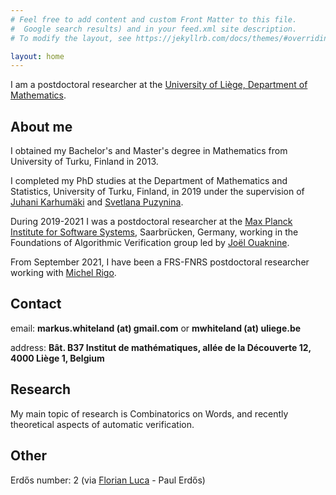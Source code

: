 ```yaml
---
# Feel free to add content and custom Front Matter to this file.
#  Google search results) and in your feed.xml site description.
# To modify the layout, see https://jekyllrb.com/docs/themes/#overriding-theme-defaults

layout: home
---
```

I am a postdoctoral researcher at the [University of Liège, Department of Mathematics](https://www.mathematics.uliege.be/cms/c_4179137/fr/mathematics).


## About me
I obtained my Bachelor's and Master's degree in Mathematics from University of Turku, Finland in 2013.

I completed my PhD studies at the Department of Mathematics and Statistics, University of Turku, Finland, in 2019 under the supervision of [Juhani Karhumäki](https://www.math.utu.fi/en/home/karhumak/) and [Svetlana Puzynina](http://math.nsc.ru/~puzynina/).

During 2019-2021 I was a postdoctoral researcher at the [Max Planck Institute for Software Systems](https://www.mpi-sws.org), Saarbrücken, Germany, working in the Foundations of Algorithmic Verification group led by [Joël Ouaknine](https://people.mpi-sws.org/~joel/).

From September 2021, I have been a FRS-FNRS postdoctoral researcher working with [Michel Rigo](https://www.uliege.be/cms/c_9054334/fr/repertoire?uid=U016860).

## Contact
email: **markus.whiteland (at) gmail.com** or **mwhiteland (at) uliege.be**

address: **Bât. B37 Institut de mathématiques, allée de la Découverte 12, 4000 Liège 1, Belgium**

## Research
My main topic of research is Combinatorics on Words, and recently theoretical aspects of automatic verification.

## Other
Erdős number: 2 (via [Florian Luca](https://www.wits.ac.za/staff/academic-a-z-listing/l/florianlucawitsacza/) - Paul Erdős)



